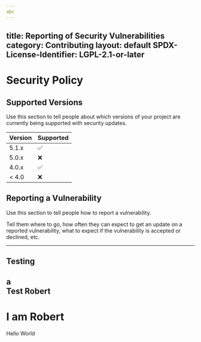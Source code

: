 ```yaml
---
abc
---
```

title: Reporting of Security Vulnerabilities
category: Contributing
layout: default
SPDX-License-Identifier: LGPL-2.1-or-later
---


# Security Policy

## Supported Versions

Use this section to tell people about which versions of your project are
currently being supported with security updates.

| Version | Supported          |
| ------- | ------------------ |
| 5.1.x   | :white_check_mark: |
| 5.0.x   | :x:                |
| 4.0.x   | :white_check_mark: |
| < 4.0   | :x:                |

## Reporting a Vulnerability

Use this section to tell people how to report a vulnerability.

Tell them where to go, how often they can expect to get an update on a
reported vulnerability, what to expect if the vulnerability is accepted or
declined, etc.

---
Testing
---

a          
Test
Robert
   -   
I am Robert
   =
Hello World
   
